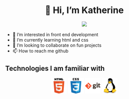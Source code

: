 <h1 align="center"> 👋 Hi, I’m Katherine </h1>

<p align="center"> <img src="https://i.makeagif.com/media/7-23-2017/rcJVwf.gif"</p>

- 👀 I’m interested in front end development
- 🌱 I’m currently learning html and css
- 💞️ I’m looking to collaborate on fun projects
- 📫 How to reach me github 

<h2> Technologies I am familiar with </h2>
<p align="center">
<img align="center" src="https://raw.githubusercontent.com/devicons/devicon/master/icons/html5/html5-original-wordmark.svg" heigh="50" width="50">
<img align="center" src="https://raw.githubusercontent.com/devicons/devicon/master/icons/css3/css3-original-wordmark.svg" heigh="50" width="50">
<img align="center" src="https://raw.githubusercontent.com/devicons/devicon/master/icons/git/git-original-wordmark.svg" heigh="50" width="50">
<img align="center" src="https://raw.githubusercontent.com/devicons/devicon/master/icons/linux/linux-original.svg" heigh="50" width="50">
</p>
